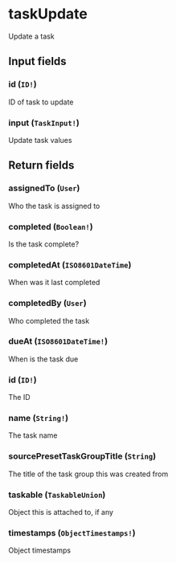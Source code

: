 # taskUpdate

Update a task

## Input fields

### id (`ID!`)
ID of task to update

### input (`TaskInput!`)
Update task values

## Return fields

### assignedTo (`User`)
Who the task is assigned to

### completed (`Boolean!`)
Is the task complete?

### completedAt (`ISO8601DateTime`)
When was it last completed

### completedBy (`User`)
Who completed the task

### dueAt (`ISO8601DateTime!`)
When is the task due

### id (`ID!`)
The ID

### name (`String!`)
The task name

### sourcePresetTaskGroupTitle (`String`)
The title of the task group this was created from

### taskable (`TaskableUnion`)
Object this is attached to, if any

### timestamps (`ObjectTimestamps!`)
Object timestamps
